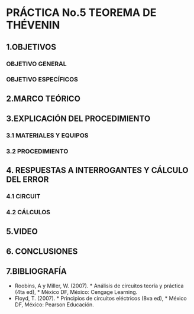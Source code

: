# PRÁCTICA No.5 TEOREMA DE THÉVENIN
## 1.OBJETIVOS
### OBJETIVO GENERAL
### OBJETIVO ESPECÍFICOS
## 2.MARCO TEÓRICO
## 3.EXPLICACIÓN DEL PROCEDIMIENTO
### 3.1 MATERIALES Y EQUIPOS
### 3.2 PROCEDIMIENTO
## 4. RESPUESTAS A INTERROGANTES Y  CÁLCULO DEL ERROR
### 4.1 CIRCUIT
### 4.2 CÁLCULOS
## 5.VIDEO
## 6. CONCLUSIONES
## 7.BIBLIOGRAFÍA
-  Roobins, A y Miller, W. (2007). * Análisis de circuitos teoría y práctica (4ta ed),  * México DF, México: Cengage Learning.
-  Floyd, T. (2007). * Principios de circuitos eléctricos (8va ed), * México DF, México: Pearson Educación.
